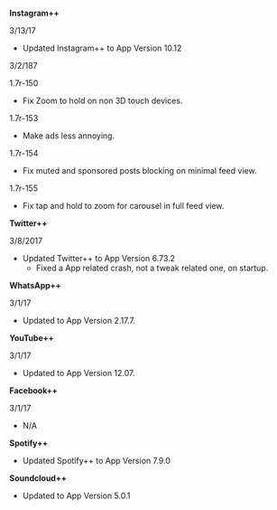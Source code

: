 
**Instagram++**

3/13/17

   - Updated Instagram++ to App Version 10.12


3/2/187

1.7r-150
  - Fix Zoom to hold on non 3D touch devices.

1.7r-153
  - Make ads less annoying.

1.7r-154
  - Fix muted and sponsored posts blocking on minimal feed view.

1.7r-155
  - Fix tap and hold to zoom for carousel in full feed view.





**Twitter++**

3/8/2017
  - Updated Twitter++ to App Version 6.73.2
    - Fixed a App related crash, not a tweak related one, on startup.


**WhatsApp++**

3/1/17
- Updated to App Version 2.17.7.


**YouTube++**

3/1/17
 - Updated to App Version 12.07.

**Facebook++**

3/1/17
- N/A

**Spotify++**

 - Updated Spotify++ to App Version 7.9.0


**Soundcloud++**

 - Updated to App Version 5.0.1
